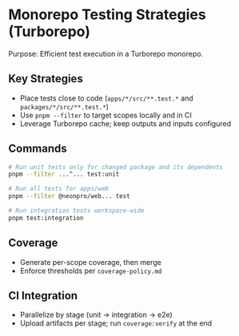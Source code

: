 # Monorepo Testing Strategies (Turborepo)

Purpose: Efficient test execution in a Turborepo monorepo.

## Key Strategies
- Place tests close to code (`apps/*/src/**.test.*` and `packages/*/src/**.test.*`)
- Use `pnpm --filter` to target scopes locally and in CI
- Leverage Turborepo cache; keep outputs and inputs configured

## Commands
```bash
# Run unit tests only for changed package and its dependents
pnpm --filter ...^... test:unit

# Run all tests for apps/web
pnpm --filter @neonpro/web... test

# Run integration tests workspace-wide
pnpm test:integration
```

## Coverage
- Generate per-scope coverage, then merge
- Enforce thresholds per `coverage-policy.md`

## CI Integration
- Parallelize by stage (unit → integration → e2e)
- Upload artifacts per stage; run `coverage:verify` at the end

